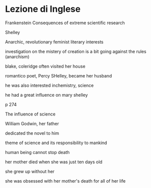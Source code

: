 # Lezione di Inglese


Frankenstein
 Consequences of extreme scientific research

Shelley

Anarchic, revolutionary
feminist
literary interests

investigation on the mistery of creation is a bit going against the rules (anarchism)

blake, coleridge often visited her house

romantico poet, Percy SHelley, became her husband

he was also interested inchemistry, science

he had a great influence on mary shelley


p 274

The influence of science

William Godwin, her father

dedicated the novel to him

theme of science and its responsibility to mankind

human being cannot stop death


her mother died when she was just ten days old

she grew up without her

she was obsessed  with her mother's death for all of her life
<!--stackedit_data:
eyJoaXN0b3J5IjpbLTEwMDkzNjQyMjUsMTE4NjU3NTY2NywtMT
Q4OTUwMzY1OCw4NjQ1MjY4ODYsMjA3NjkzNTY0NV19
-->